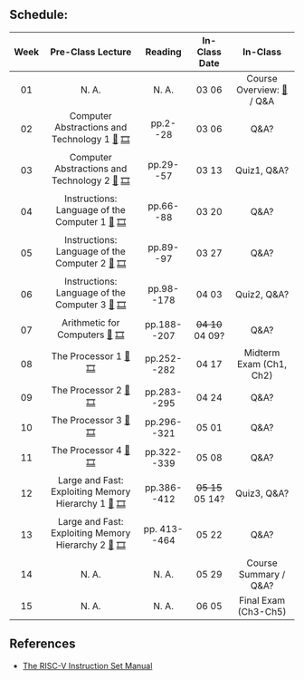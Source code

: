 ## Schedule:

| Week | Pre-Class Lecture | Reading | In-Class Date |         In-Class         |
|:----:|:-----------------:|:-------:|:-------------:|:------------------------:|
|  01  |       N. A.       |  N. A.  |     03 06     | Course Overview: [📑](https://kau365-my.sharepoint.com/:p:/g/personal/taehwan_kim_kau_ac_kr/ESIIvS6sd3xCp4dU2Y7H654BmzFVA5aSJGHM0PoklP4DaQ?e=CBZsuw) / Q&A |
|  02   | Computer Abstractions and Technology 1 [📑](https://kau365-my.sharepoint.com/:p:/g/personal/taehwan_kim_kau_ac_kr/EQooyWwJhPdJtRJ3lzzi4ZYBu4Iv45IsbOUgQJhf3n3Orw?e=2AxiYI) [🎞️](https://kau365-my.sharepoint.com/:v:/g/personal/taehwan_kim_kau_ac_kr/EYy3gqQVjn1Ev8A1VK9pMx0Btp9CV-gTN8hkG-22cLJGoA?e=nDXGmP) | pp.2--28  | 03 06 | Q&A? |
|  03   | Computer Abstractions and Technology 2 [📑](https://kau365-my.sharepoint.com/:p:/g/personal/taehwan_kim_kau_ac_kr/EfCAa7AQw1dPhFIyHgMrQ7YBIIp_BoSq4qFYSep3WmNTKg?e=qFU66Y) [🎞️](https://kau365-my.sharepoint.com/:v:/g/personal/taehwan_kim_kau_ac_kr/EdUR8yjRwThOiA5NRCTmrJIB351n8kwiWAu5tyFOVACz1Q?e=9aaYxI) | pp.29--57  | 03 13 | Quiz1, Q&A? |
|  04   | Instructions: Language of the Computer 1 [📑](https://kau365-my.sharepoint.com/:p:/g/personal/taehwan_kim_kau_ac_kr/ETO0mKvho-ZFmgGsKSifAV8BNiGMYX827tHlnsccauLUaA?e=pndoQZ) [🎞️](https://kau365-my.sharepoint.com/:v:/g/personal/taehwan_kim_kau_ac_kr/EZ_TOhkajSZOmATQ2N1WqAQBTWyOOrW3mDygZM1bTBaiZg?e=lbMCmt) | pp.66--88  | 03 20 | Q&A? |
|  05   | Instructions: Language of the Computer 2 [📑](https://kau365-my.sharepoint.com/:p:/g/personal/taehwan_kim_kau_ac_kr/ETbJMNuI77RPv_nAGBXUrpoB4fpJxit0a_g-fGNPOLaqwQ?e=rUtSoo) [🎞️](https://kau365-my.sharepoint.com/:v:/g/personal/taehwan_kim_kau_ac_kr/ESgSsOrRr9BJtwWKwP7QUEgBFxlqmM8XQ-B4RrmZsQ5noA?e=Ri5WrO) | pp.89--97  | 03 27 | Q&A? |
|  06   | Instructions: Language of the Computer 3 [📑](https://kau365-my.sharepoint.com/:p:/g/personal/taehwan_kim_kau_ac_kr/EcsS6afkhZdPubMYXIOWUKEBft1n36iZ-tkjVDdxkjOtnQ?e=LxaYU9) [🎞️](https://kau365-my.sharepoint.com/:v:/g/personal/taehwan_kim_kau_ac_kr/EdV8i7KNbGZOl-pbJUTDVdcBTrDB_m20-LGJZL-NwGhMVg?e=HMj2hQ) | pp.98--178  | 04 03 | Quiz2, Q&A? |
|  07   | Arithmetic for Computers   [📑](https://kau365-my.sharepoint.com/:p:/g/personal/taehwan_kim_kau_ac_kr/ER7hwgvAhEJMq1_unfArY-wBMZVFPlK7x0VOp4ZNtEsfiQ?e=Z4LjAu) [🎞️](https://kau365-my.sharepoint.com/:v:/g/personal/taehwan_kim_kau_ac_kr/EXZmNcA3Q-9BsklBcwvvaVsBQVv2HslDJWB1BkrWtg7j2Q?e=wtXQ4Q) | pp.188--207  | ~~04 10~~ 04 09? | Q&A? |
|  08   | The Processor 1 [📑](https://kau365-my.sharepoint.com/:p:/g/personal/taehwan_kim_kau_ac_kr/EbGLLLWcrA9Ku-MLdTZkPx0BN93MaGrK0-E-miQ3KxBzLA?e=74QOB8) [🎞️](https://kau365-my.sharepoint.com/:v:/g/personal/taehwan_kim_kau_ac_kr/EZE0mQ2jRSRKpvE3lY8df0wBMprjGRQSfb3wfFPn0FROgw?e=vSjSpH) | pp.252--282  | 04 17 | Midterm Exam (Ch1, Ch2) |
|  09   | The Processor 2 [📑](https://kau365-my.sharepoint.com/:p:/g/personal/taehwan_kim_kau_ac_kr/ERo3HwYw2W9Jqt5Y7gLKspMBsI3MunBmJJPc6Pwn7wRahw?e=K0lhpW) [🎞️](https://kau365-my.sharepoint.com/:v:/g/personal/taehwan_kim_kau_ac_kr/EebSi-PvDK5Ohj1CETqlk60BnyKCeG7rI4T8fzfEIa2n_A?e=j5lwAT) | pp.283--295  | 04 24 | Q&A? |
|  10   | The Processor 3 [📑](https://kau365-my.sharepoint.com/:p:/g/personal/taehwan_kim_kau_ac_kr/EbYSXk2WDINGvtYEXpXM56ABW2hE8B5HETeRhhvusJWomQ?e=4Mxg3D) [🎞️](https://kau365-my.sharepoint.com/:v:/g/personal/taehwan_kim_kau_ac_kr/EVj1jE3nTVpIrp7LichHkPUBD_5f-7jb5U6zqEDXXAt7xA?e=0sGDIn) | pp.296--321  | 05 01 | Q&A? |
|  11   | The Processor 4 [📑](https://kau365-my.sharepoint.com/:p:/g/personal/taehwan_kim_kau_ac_kr/EV85d8Aha5BLg7ASJU7FTOMB--k2L9_pI9Ush-8GnGGEmg?e=7Jqngx) [🎞️](https://kau365-my.sharepoint.com/:v:/g/personal/taehwan_kim_kau_ac_kr/ETBBKabmmk9Cs4VvvBefm_QBrbJQnaq-164NuRONNpoDAA?e=fDET7v) | pp.322--339  | 05 08 | Q&A? |
|  12   | Large and Fast: Exploiting Memory Hierarchy 1 [📑](https://kau365-my.sharepoint.com/:p:/g/personal/taehwan_kim_kau_ac_kr/EblmiOeg-YNBpKqw1kDVkPgBZAGIY-DkmLkB9iFwgdZZGQ?e=Y1y1hr) [🎞️](https://kau365-my.sharepoint.com/:v:/g/personal/taehwan_kim_kau_ac_kr/ETj2OXLyEsVMsyf8L2w-auABQgLHCoSz-PKzWl3j64ZoAg?e=0oOh1z) | pp.386--412  | ~~05 15~~ 05 14? | Quiz3, Q&A? |
|  13   | Large and Fast: Exploiting Memory Hierarchy 2 [📑](https://kau365-my.sharepoint.com/:p:/g/personal/taehwan_kim_kau_ac_kr/Ecg-yeh1vJBPg-2CYsjO-NEBORoCOKyb7DgmU_MLAFHecA?e=mgYkZo) [🎞️](https://kau365-my.sharepoint.com/:v:/g/personal/taehwan_kim_kau_ac_kr/EWXRTOMtGAxArTOmBoreZG4BHaXfgPAxrtp_iBKieCJIaQ?e=RqM5Wp) | pp. 413--464 | 05 22 |  Q&A? |
|  14   | N. A. | N. A. | 05 29 | Course Summary / Q&A? |
|  15   | N. A. | N. A. | 06 05 | Final Exam (Ch3-Ch5) |

## References
* [The RISC-V Instruction Set Manual](https://kau365-my.sharepoint.com/:b:/g/personal/taehwan_kim_kau_ac_kr/EUdNpCYICp5Li7uQRmbE3dgBSjbSgK3yY2cYryzOf-rxBw?e=nvm5fr)



